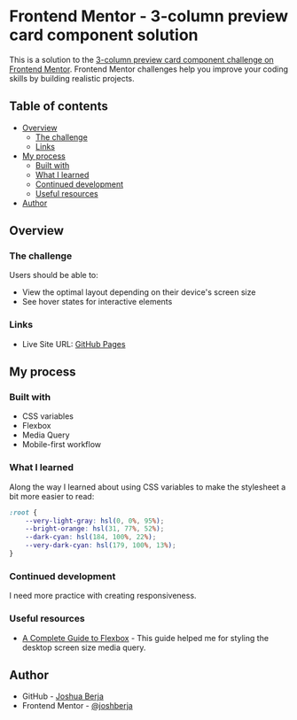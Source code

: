 # Frontend Mentor - 3-column preview card component solution

This is a solution to the [3-column preview card component challenge on Frontend Mentor](https://www.frontendmentor.io/challenges/3column-preview-card-component-pH92eAR2-). Frontend Mentor challenges help you improve your coding skills by building realistic projects. 

## Table of contents

- [Overview](#overview)
  - [The challenge](#the-challenge)
  - [Links](#links)
- [My process](#my-process)
  - [Built with](#built-with)
  - [What I learned](#what-i-learned)
  - [Continued development](#continued-development)
  - [Useful resources](#useful-resources)
- [Author](#author)

## Overview

### The challenge

Users should be able to:

- View the optimal layout depending on their device's screen size
- See hover states for interactive elements

### Links

- Live Site URL: [GitHub Pages](https://joshberja.github.io/3-column-preview-card-component)

## My process

### Built with

- CSS variables
- Flexbox
- Media Query
- Mobile-first workflow

### What I learned

Along the way I learned about using CSS variables to make the stylesheet a bit more easier to read:

```css variables
:root {
    --very-light-gray: hsl(0, 0%, 95%);
    --bright-orange: hsl(31, 77%, 52%);
    --dark-cyan: hsl(184, 100%, 22%);
    --very-dark-cyan: hsl(179, 100%, 13%);
}
```

### Continued development

I need more practice with creating responsiveness.

### Useful resources

- [A Complete Guide to Flexbox](https://css-tricks.com/snippets/css/a-guide-to-flexbox/) - This guide helped me for styling the desktop screen size media query.

## Author

- GitHub - [Joshua Berja](https://github.com/joshberja)
- Frontend Mentor - [@joshberja](https://www.frontendmentor.io/profile/joshberja)